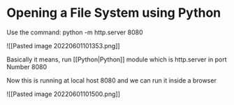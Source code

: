 # Opening a File System using Python
Use the command: python -m http.server 8080 

![[Pasted image 20220601101353.png]]

Basically it means, run [[Python|Python]] module which is http.server in port Number 8080

Now this is running at local host 8080 and we can run it inside a browser

![[Pasted image 20220601101500.png]]